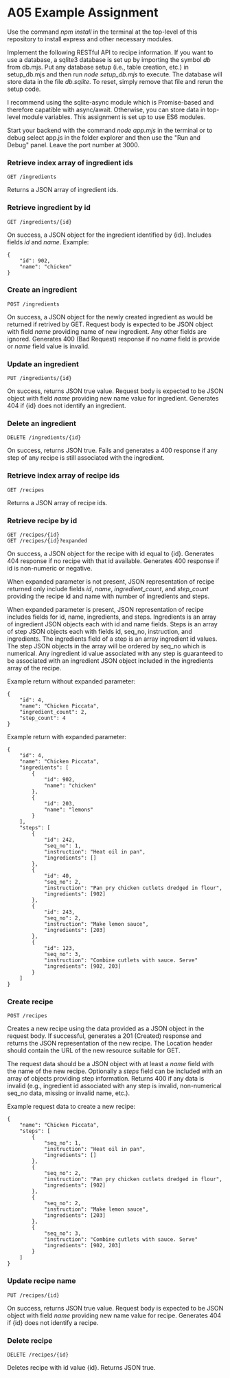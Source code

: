 # A05 Example Assignment

Use the command *npm install* in the terminal at the top-level of this repository to install express and other necessary modules.

Implement the following RESTful API to recipe information. If you want to use a database, a sqlite3 database is set up by importing the symbol *db* from db.mjs. Put any database setup (i.e., table creation, etc.) in setup_db.mjs and then run *node setup_db.mjs* to execute. The database will store data in the file *db.sqlite*.
To reset, simply remove that file and rerun the setup code.

I recommend using the sqlite-async module which is Promise-based and therefore capatible with async/await. Otherwise, you can store data in top-level module variables. This assignment is set up to use ES6 modules.

Start your backend with the command *node app.mjs* in the terminal or to debug select app.js in the folder explorer and then use the "Run and Debug" panel. Leave the port number at 3000.

### Retrieve index array of ingredient ids

    GET /ingredients

Returns a JSON array of ingredient ids.

### Retrieve ingredient by id

    GET /ingredients/{id}

On success, a JSON object for the ingredient identified by {id}. Includes fields *id* and *name*. 
Example:

    {
        "id": 902,
        "name": "chicken"
    }

### Create an ingredient

    POST /ingredients

On success, a JSON object for the newly created ingredient as would be returned if retrived by GET. 
Request body is expected to be JSON object with field *name* providing name of new ingredient. Any other fields are ignored. Generates 400 (Bad Request) response if no *name* field is provide or *name* field value is invalid.

### Update an ingredient

    PUT /ingredients/{id}

On success, returns JSON true value. Request body is expected to be JSON object with field *name* providing new name value for ingredient. Generates 404 if {id} does not identify an ingredient.

### Delete an ingredient

    DELETE /ingredients/{id}

On success, returns JSON true. Fails and generates a 400 response if any step of any recipe is still associated with the ingredient.

### Retrieve index array of recipe ids

    GET /recipes

Returns a JSON array of recipe ids.

### Retrieve recipe by id

    GET /recipes/{id}
    GET /recipes/{id}?expanded

On success, a JSON object for the recipe with id equal to {id}. Generates 404 response if no recipe with that id available. Generates 400 response if id is non-numeric or negative. 

When expanded parameter is not present, JSON
representation of recipe returned only include fields *id*, *name*, *ingredient_count*, and *step_count* providing the recipe id and name with number of ingredients and steps. 

When expanded parameter is present, JSON representation of recipe includes fields for id, name, ingredients, and steps. Ingredients is an array of ingredient JSON objects each with id and name fields. Steps is an array of step JSON objects each with fields id, seq_no, instruction, and ingredients. The ingredients field of a step is an array ingredient id values. The step JSON objects in the array will be ordered by seq_no which is numerical. Any ingredient id value associated with any step is guaranteed to be associated with an ingredient JSON object included in the ingredients array of the recipe. 

Example return without expanded parameter:

    {
        "id": 4,
        "name": "Chicken Piccata",
        "ingredient_count": 2,
        "step_count": 4
    }

Example return with expanded parameter:

    {
        "id": 4,
        "name": "Chicken Piccata",
        "ingredients": [
            {
                "id": 902,
                "name": "chicken"
            },
            {
                "id": 203,
                "name": "lemons"
            }
        ],
        "steps": [
            {
                "id": 242,
                "seq_no": 1,
                "instruction": "Heat oil in pan",
                "ingredients": []
            },
            {
                "id": 40,
                "seq_no": 2,
                "instruction": "Pan pry chicken cutlets dredged in flour",
                "ingredients": [902]
            },
            {
                "id": 243,
                "seq_no": 2,
                "instruction": "Make lemon sauce",
                "ingredients": [203]
            },
            {
                "id": 123,
                "seq_no": 3,
                "instruction": "Combine cutlets with sauce. Serve"
                "ingredients": [902, 203]
            }
        ]
    }

### Create recipe

    POST /recipes

Creates a new recipe using the data provided as a JSON object in the request body. If successful, generates a 201 (Created) response and returns the JSON representation of the new recipe. The Location header should contain the URL of the new resource suitable for GET.

The request data should be a JSON object with at least a *name* field with the name of the new recipe. Optionally a *steps* field can be included with an array of objects providing step information. Returns 400 if any data is invalid (e.g., ingredient id associated with any step is invalid, non-numerical seq_no data, missing or invalid name, etc.). 

Example request data to create a new recipe:

    {
        "name": "Chicken Piccata",
        "steps": [
            {
                "seq_no": 1,
                "instruction": "Heat oil in pan",
                "ingredients": []
            },
            {
                "seq_no": 2,
                "instruction": "Pan pry chicken cutlets dredged in flour",
                "ingredients": [902]
            },
            {
                "seq_no": 2,
                "instruction": "Make lemon sauce",
                "ingredients": [203]
            },
            {
                "seq_no": 3,
                "instruction": "Combine cutlets with sauce. Serve"
                "ingredients": [902, 203]
            }
        ]
    }

### Update recipe name

    PUT /recipes/{id}

On success, returns JSON true value. Request body is expected to be JSON object with field *name* providing new name value for recipe. Generates 404 if {id} does not identify a recipe.

### Delete recipe

    DELETE /recipes/{id}

Deletes recipe with id value {id}. Returns JSON true.